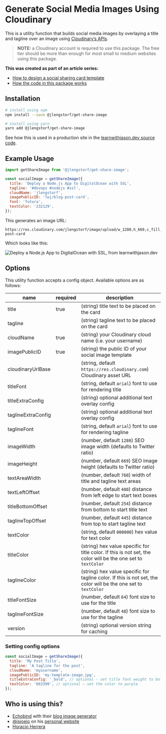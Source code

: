 # Generate Social Media Images Using Cloudinary

This is a utility function that builds social media images by overlaying a title and tagline over an image using [Cloudinary’s APIs](https://cloudinary.com/documentation/image_transformations#adding_text_captions).

> **NOTE:** a Cloudinary account is required to use this package. The free tier should be more than enough for most small to medium websites using this package.

**This was created as part of an article series:**

- [How to design a social sharing card template](https://www.learnwithjason.dev/blog/design-social-sharing-card/)
- [How the code in this package works](https://www.learnwithjason.dev/blog/auto-generate-social-image/)

## Installation

```bash
# install using npm
npm install --save @jlengstorf/get-share-image

# install using yarn
yarn add @jlengstorf/get-share-image
```

See how this is used in a production site in the [learnwithjason.dev source code](https://github.com/jlengstorf/learnwithjason.dev/blob/070468828e8c758d150a8d573fd471d786278243/packages/%40jlengstorf/gatsby-theme-code-blog/src/gatsby-theme-blog-core/components/post.js#L55-L64).

## Example Usage

```js
import getShareImage from '@jlengstorf/get-share-image';

const socialImage = getShareImage({
  title: 'Deploy a Node.js App to DigitalOcean with SSL',
  tagline: '#devops #nodejs #ssl',
  cloudName: 'jlengstorf',
  imagePublicID: 'lwj/blog-post-card',
  font: 'futura',
  textColor: '232129',
});
```

This generates an image URL:

```text
https://res.cloudinary.com/jlengstorf/image/upload/w_1280,h_669,c_fill,q_auto,f_auto/w_760,c_fit,co_rgb:232129,g_south_west,x_480,y_254,l_text:futura_64:Deploy%20a%20Node.js%20App%20to%20DigitalOcean%20with%20SSL/w_760,c_fit,co_rgb:232129,g_north_west,x_480,y_445,l_text:futura_48:%23devops%20%23nodejs%20%23ssl/lwj/blog-post-card
```

Which looks like this:

![Deploy a Node.js App to DigitalOcean with SSL, from learnwithjason.dev](https://res.cloudinary.com/jlengstorf/image/upload/w_1280,h_669,c_fill,q_auto,f_auto/w_760,c_fit,co_rgb:232129,g_south_west,x_480,y_254,l_text:futura_64:Deploy%20a%20Node.js%20App%20to%20DigitalOcean%20with%20SSL/w_760,c_fit,co_rgb:232129,g_north_west,x_480,y_445,l_text:futura_48:%23devops%20%23nodejs%20%23ssl/lwj/blog-post-card)

## Options

This utility function accepts a config object. Available options are as follows:

| name               | required | description                                                          |
| ------------------ | -------- | -------------------------------------------------------------------- |
| title              | true     | (string) title text to be placed on the card                         |
| tagline            |          | (string) tagline text to be placed on the card                       |
| cloudName          | true     | (string) your Cloudinary cloud name (i.e. your username)             |
| imagePublicID      | true     | (string) the public ID of your social image template                 |
| cloudinaryUrlBase  |          | (string, default `https://res.cloudinary.com`) Cloudinary asset URL  |
| titleFont          |          | (string, default `arial`) font to use for rendering title            |
| titleExtraConfig   |          | (string) optional additional text overlay config                     |
| taglineExtraConfig |          | (string) optional additional text overlay config                     |
| taglineFont        |          | (string, default `arial`) font to use for rendering tagline          |
| imageWidth         |          | (number, default `1280`) SEO image width (defaults to Twitter ratio) |
| imageHeight        |          | (number, default `669`) SEO image height (defaults to Twitter ratio) |
| textAreaWidth      |          | (number, default `760`) width of title and tagline text areas        |
| textLeftOffset     |          | (number, default `480`) distance from left edge to start text boxes  |
| titleBottomOffset  |          | (number, default `254`) distance from bottom to start title text     |
| taglineTopOffset   |          | (number, default `445`) distance from top to start tagline text      |
| textColor          |          | (string, default `000000`) hex value for text color                  |
| titleColor         |          | (string) hex value specific for title color. If this is not set, the color will be the one set to `textColor`   |
| taglineColor       |          | (string) hex value specific for tagline color. If this is not set, the color will be the one set to `textColor` |
| titleFontSize      |          | (number, default `64`) font size to use for the title                |
| taglineFontSize    |          | (number, default `48`) font size to use for the tagline              |
| version            |          | (string) optional version string for caching                         |

### Setting config options

```js
const socialImage = getShareImage({
  title: 'My Post Title',
  tagline: 'A tagline for the post',
  cloudName: 'myusername',
  imagePublicID: 'my-template-image.jpg',
  titleExtraConfig: '_bold', // optional - set title font weight to bold
  textColor: '663399', // optional — set the color to purple
});
```

## Who is using this?

- [Echobind](https://echobind.com/) with their [blog image generator](https://github.com/echobind/blog-image-generator)
- [@jsjoeio](https://github.com/jsjoeio) on his [personal website](https://github.com/jsjoeio/joeprevite.com)
- [Horacio Herrera](https://horacioh.com)
